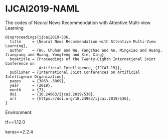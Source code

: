 # IJCAI2019-NAML
The codes of Neural News Recommendation with Attentive Multi-view Learning

```
@inproceedings{ijcai2019-536,
  title     = {Neural News Recommendation with Attentive Multi-View Learning},
  author    = {Wu, Chuhan and Wu, Fangzhao and An, Mingxiao and Huang, Jianqiang and Huang, Yongfeng and Xie, Xing},
  booktitle = {Proceedings of the Twenty-Eighth International Joint Conference on
               Artificial Intelligence, {IJCAI-19}},
  publisher = {International Joint Conferences on Artificial Intelligence Organization},             
  pages     = {3863--3869},
  year      = {2019},
  month     = {7},
  doi       = {10.24963/ijcai.2019/536},
  url       = {https://doi.org/10.24963/ijcai.2019/536},
}
```
Environment:

tf==1.12.0

keras==2.2.4
